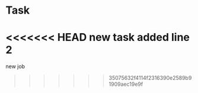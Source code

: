 # Task
<<<<<<< HEAD
new task added
line 2
=======
new job
>>>>>>> 35075632f4114f2316390e2589b91909aec19e9f
